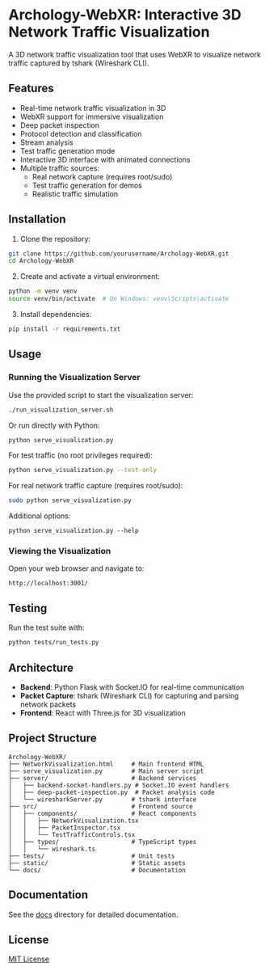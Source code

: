 # Archology-WebXR: Interactive 3D Network Traffic Visualization

A 3D network traffic visualization tool that uses WebXR to visualize network traffic captured by tshark (Wireshark CLI).

## Features

- Real-time network traffic visualization in 3D
- WebXR support for immersive visualization
- Deep packet inspection
- Protocol detection and classification
- Stream analysis
- Test traffic generation mode
- Interactive 3D interface with animated connections
- Multiple traffic sources:
  - Real network capture (requires root/sudo)
  - Test traffic generation for demos
  - Realistic traffic simulation

## Installation

1. Clone the repository:

```bash
git clone https://github.com/yourusername/Archology-WebXR.git
cd Archology-WebXR
```

2. Create and activate a virtual environment:

```bash
python -m venv venv
source venv/bin/activate  # On Windows: venv\Scripts\activate
```

3. Install dependencies:

```bash
pip install -r requirements.txt
```

## Usage

### Running the Visualization Server

Use the provided script to start the visualization server:

```bash
./run_visualization_server.sh
```

Or run directly with Python:

```bash
python serve_visualization.py
```

For test traffic (no root privileges required):

```bash
python serve_visualization.py --test-only
```

For real network traffic capture (requires root/sudo):

```bash
sudo python serve_visualization.py
```

Additional options:

```
python serve_visualization.py --help
```

### Viewing the Visualization

Open your web browser and navigate to:

```
http://localhost:3001/
```

## Testing

Run the test suite with:

```bash
python tests/run_tests.py
```

## Architecture

- **Backend**: Python Flask with Socket.IO for real-time communication
- **Packet Capture**: tshark (Wireshark CLI) for capturing and parsing network packets
- **Frontend**: React with Three.js for 3D visualization

## Project Structure

```
Archology-WebXR/
├── NetworkVisualization.html     # Main frontend HTML
├── serve_visualization.py        # Main server script
├── server/                       # Backend services
│   ├── backend-socket-handlers.py # Socket.IO event handlers
│   ├── deep-packet-inspection.py  # Packet analysis code
│   └── wiresharkServer.py        # tshark interface
├── src/                          # Frontend source
│   ├── components/               # React components
│   │   ├── NetworkVisualization.tsx
│   │   ├── PacketInspector.tsx
│   │   └── TestTrafficControls.tsx
│   ├── types/                    # TypeScript types
│   │   └── wireshark.ts
├── tests/                        # Unit tests
├── static/                       # Static assets
└── docs/                         # Documentation
```

## Documentation

See the [docs](./docs) directory for detailed documentation.

## License

[MIT License](LICENSE)